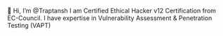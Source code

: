 👋 Hi, I’m @Traptansh
I am Certified Ethical Hacker v12 Certification from EC-Council.
I have expertise in Vulnerability Assessment & Penetration Testing (VAPT)
<!---
Traptansh/Traptansh is a ✨ special ✨ repository because its `README.md` (this file) appears on your GitHub profile.
You can click the Preview link to take a look at your changes.
--->
